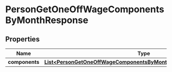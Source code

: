 

# PersonGetOneOffWageComponentsByMonthResponse


## Properties

| Name | Type | Description | Notes |
|------------ | ------------- | ------------- | -------------|
|**components** | [**List&lt;PersonGetOneOffWageComponentsByMonthResponseComponentsInner&gt;**](PersonGetOneOffWageComponentsByMonthResponseComponentsInner.md) |  |  [optional] |



